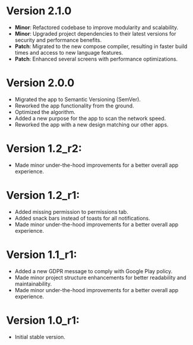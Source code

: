 # Version 2.1.0

- **Minor**: Refactored codebase to improve modularity and scalability.
- **Minor**: Upgraded project dependencies to their latest versions for security and performance benefits.
- **Patch**: Migrated to the new compose compiler, resulting in faster build times and access to new language features.
- **Patch**: Enhanced several screens with performance optimizations.

# Version 2.0.0

- Migrated the app to Semantic Versioning (SemVer).
- Reworked the app functionality from the ground.
- Optimized the algorithm.
- Added a new purpose for the app to scan the network speed.
- Reworked the app with a new design matching our other apps.

# Version 1.2_r2:

- Made minor under-the-hood improvements for a better overall app experience.

# Version 1.2_r1:

- Added missing permission to permissions tab.
- Added snack bars instead of toasts for all notifications.
- Made minor under-the-hood improvements for a better overall app experience.

# Version 1.1_r1:

- Added a new GDPR message to comply with Google Play policy.
- Made minor project structure enhancements for better readability and maintainability.
- Made minor under-the-hood improvements for a better overall app experience.

# Version 1.0_r1:

- Initial stable version.